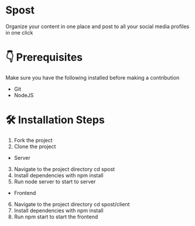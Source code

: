 # Spost
Organize your content in one place and post to all your social media profiles in one click

# 👇 Prerequisites
Make sure you have the following installed before making a contribution
* Git
* NodeJS

# 🛠️ Installation Steps
1. Fork the project
2. Clone the project
* Server
3. Navigate to the project directory cd spost
4. Install dependencies with npm install
5. Run node server to start to server
* Frontend
6. Navigate to the project directory cd spost/client
7. Install dependencies with npm install
8. Run npm start to start the frontend
